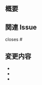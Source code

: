 ## 概要
<!-- このPRで何を変更したか簡潔に説明してください -->

## 関連 Issue
<!-- 関連するIssueがあれば記載してください -->
closes #

## 変更内容
<!-- 主な変更点を箇条書きで記載してください -->
- 
- 
- 